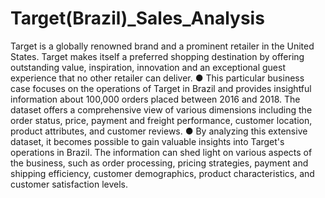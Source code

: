 # Target(Brazil)_Sales_Analysis
Target is a globally renowned brand and a prominent retailer in the United States.
Target makes itself a preferred shopping destination by offering outstanding value,
inspiration, innovation and an exceptional guest experience that no other retailer can
deliver.
● This particular business case focuses on the operations of Target in Brazil and provides
insightful information about 100,000 orders placed between 2016 and 2018. The
dataset offers a comprehensive view of various dimensions including the order status,
price, payment and freight performance, customer location, product attributes, and
customer reviews.
● By analyzing this extensive dataset, it becomes possible to gain valuable insights into
Target's operations in Brazil. The information can shed light on various aspects of the
business, such as order processing, pricing strategies, payment and shipping efficiency,
customer demographics, product characteristics, and customer satisfaction levels.
